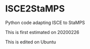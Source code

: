# ISCE2StaMPS
Python code adapting ISCE to StaMPS

This is first estimated on 20200226

This is edited on Ubuntu